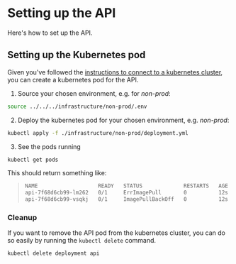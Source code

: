 # Setting up the API

Here's how to set up the API.

## Setting up the Kubernetes pod

Given you've followed the [instructions to connect to a kubernetes cluster](https://github.com/MHRA/products/blob/master/infrastructure/README.md#connecting-to-a-kubernetes-cluster), you can create a kubernetes pod for the API.

1. Source your chosen environment, e.g. for _non-prod_:

```sh
source ../../../infrastructure/non-prod/.env
```

2. Deploy the kubernetes pod for your chosen environment, e.g. _non-prod_:

```sh
kubectl apply -f ./infrastructure/non-prod/deployment.yml
```

3. See the pods running

```sh
kubectl get pods
```

This should return something like:

> ```sh
> NAME                   READY   STATUS             RESTARTS   AGE
> api-7f68d6cb99-lm262   0/1     ErrImagePull       0          12s
> api-7f68d6cb99-vsqkj   0/1     ImagePullBackOff   0          12s
> ```

### Cleanup

If you want to remove the API pod from the kubernetes cluster, you can do so easily by running the `kubectl delete` command.

```sh
kubectl delete deployment api
```
